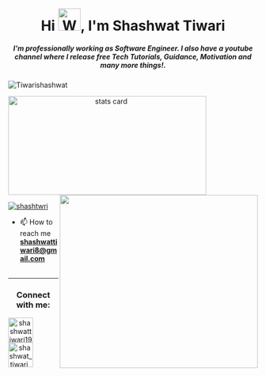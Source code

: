 
<h1 align="center">Hi <img src="https://raw.githubusercontent.com/nixin72/nixin72/master/wave.gif" 
         alt="Waving hand animated gif"
         height="45"
         width="45" />, I'm Shashwat Tiwari</h1>
<h5 align="center">
I'm professionally working as Software Engineer. I also have a youtube channel where I release free Tech Tutorials, Guidance, Motivation and many more things!.
</h5>

<p align="left"> <img src="https://komarev.com/ghpvc/?username=Tiwarishashwat&label=Profile%20views&style=flat" alt="Tiwarishashwat" /> </p>
<p>
<a align= "center" href="https://github.com/Tiwarishashwat">
<img alt= "stats card" height="200px" width="400" src="https://github-readme-streak-stats.herokuapp.com?user=Tiwarishashwat&theme=radical">
<img align="right" height="350" width="400" src="https://media.giphy.com/media/USV0ym3bVWQJJmNu3N/giphy.gif" /> </a>
</p>

<p align="left"> <a href="https://www.youtube.com/user/shashtwri" target="blank"><img src="https://img.shields.io/twitter/follow/ishikakesarwan4?logo=twitter&style=for-the-badge" alt="shashtwri" /></a> </p>

- 📫 How to reach me **shashwattiwari8@gmail.com**
<br><br>
<hr>

<h3 align="center">Connect with me:</h3>
<p align="center">
<a href="https://www.linkedin.com/in/shashwattiwari1999/" target="blank"><img align="left" src="https://img.icons8.com/cute-clipart/64/000000/linkedin.png" alt="shashwattiwari1999" height="50" width="50" /></a>&nbsp;&nbsp;&nbsp;&nbsp;
<a href="https://instagram.com/shashwat_tiwari_st" target="blank"><img align="left" src="https://img.icons8.com/cute-clipart/64/000000/instagram-new.png" alt="shashwat_tiwari_st" height="50" width="50" /></a>
</p>


<!--
**Tiwarishashwat/Tiwarishashwat** is a ✨ _special_ ✨ repository because its `README.md` (this file) appears on your GitHub profile.

Here are some ideas to get you started:

- 🔭 I’m currently working on ...
- 🌱 I’m currently learning ...
- 👯 I’m looking to collaborate on ...
- 🤔 I’m looking for help with ...
- 💬 Ask me about ...
- 📫 How to reach me: ...
- 😄 Pronouns: ...
- ⚡ Fun fact: ...
-->
